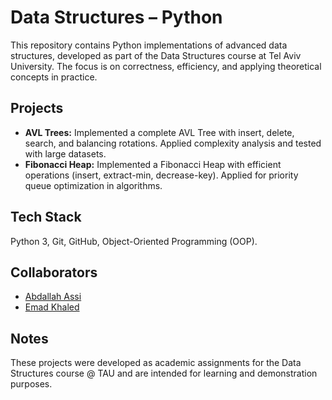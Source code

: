 # Data Structures – Python  
This repository contains Python implementations of advanced data structures, developed as part of the Data Structures course at Tel Aviv University. The focus is on correctness, efficiency, and applying theoretical concepts in practice.  

## Projects  
- **AVL Trees:** Implemented a complete AVL Tree with insert, delete, search, and balancing rotations. Applied complexity analysis and tested with large datasets.  
- **Fibonacci Heap:** Implemented a Fibonacci Heap with efficient operations (insert, extract-min, decrease-key). Applied for priority queue optimization in algorithms.  

## Tech Stack  
Python 3, Git, GitHub, Object-Oriented Programming (OOP).  

## Collaborators  
- [Abdallah Assi](https://github.com/AbdAssi208)  
- [Emad Khaled](https://github.com/EmadKhaled)  

## Notes  
These projects were developed as academic assignments for the Data Structures course @ TAU and are intended for learning and demonstration purposes.  

